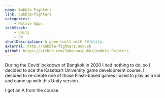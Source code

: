 ```yaml
---
name: Bubble Fighters
link: bubble-fighters
categories:
    - Native Apps
techStack:
    - Unity
    - C#
shortDescription: A game built with C#/Unity.
external: http://bubble-fighters.now.sh
github: https://github.com/Juhannuspukki/bubble-fighters
---
```


During the Covid lockdown of Bangkok in 2020 I had nothing to do, so I decided to ace the
Kasetsart University game development course. I decided to re-create one of
those Flash-based games I used to play as a kid and came up with this Unity
version.

I got an A from the course.
